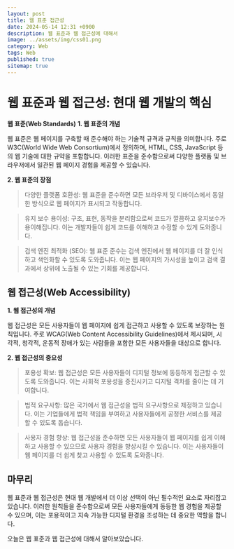 ```yaml
---
layout: post
title: 웹 표준 접근성
date: 2024-05-14 12:31 +0900
description: 웹 표준과 웹 접근성에 대해서
image: ../assets/img/css01.png
category: Web
tags: Web
published: true
sitemap: true
---
```




# 웹 표준과 웹 접근성: 현대 웹 개발의 핵심
**웹 표준(Web Standards)**
**1. 웹 표준의 개념**

웹 표준은 웹 페이지를 구축할 때 준수해야 하는 기술적 규격과 규칙을 의미합니다. 주로 W3C(World Wide Web Consortium)에서 정의하며, HTML, CSS, JavaScript 등의 웹 기술에 대한 규약을 포함합니다. 이러한 표준을 준수함으로써 다양한 플랫폼 및 브라우저에서 일관된 웹 페이지 경험을 제공할 수 있습니다.

**2. 웹 표준의 장점**

> 다양한 플랫폼 호환성: 웹 표준을 준수하면 모든 브라우저 및 디바이스에서 동일한 방식으로 웹 페이지가 표시되고 작동합니다.

> 유지 보수 용이성: 구조, 표현, 동작을 분리함으로써 코드가 깔끔하고 유지보수가 용이해집니다. 이는 개발자들이 쉽게 코드를 이해하고 수정할 수 있게 도와줍니다.

> 검색 엔진 최적화 (SEO): 웹 표준 준수는 검색 엔진에서 웹 페이지를 더 잘 인식하고 색인화할 수 있도록 도와줍니다. 이는 웹 페이지의 가시성을 높이고 검색 결과에서 상위에 노출될 수 있는 기회를 제공합니다.

## 웹 접근성(Web Accessibility)

**1. 웹 접근성의 개념**

웹 접근성은 모든 사용자들이 웹 페이지에 쉽게 접근하고 사용할 수 있도록 보장하는 원칙입니다. 주로 WCAG(Web Content Accessibility Guidelines)에서 제시되며, 시각적, 청각적, 운동적 장애가 있는 사람들을 포함한 모든 사용자들을 대상으로 합니다.

**2. 웹 접근성의 중요성**

> 포용성 확보: 웹 접근성은 모든 사용자들이 디지털 정보에 동등하게 접근할 수 있도록 도와줍니다. 이는 사회적 포용성을 증진시키고 디지털 격차를 줄이는 데 기여합니다.

> 법적 요구사항: 많은 국가에서 웹 접근성을 법적 요구사항으로 제정하고 있습니다. 이는 기업들에게 법적 책임을 부여하고 사용자들에게 공정한 서비스를 제공할 수 있도록 돕습니다.

> 사용자 경험 향상: 웹 접근성을 준수하면 모든 사용자들이 웹 페이지를 쉽게 이해하고 사용할 수 있으므로 사용자 경험을 향상시킬 수 있습니다. 이는 사용자들이 웹 페이지를 더 쉽게 찾고 사용할 수 있도록 도와줍니다.

## 마무리
웹 표준과 웹 접근성은 현대 웹 개발에서 더 이상 선택이 아닌 필수적인 요소로 자리잡고 있습니다. 이러한 원칙들을 준수함으로써 모든 사용자들에게 동등한 웹 경험을 제공할 수 있으며, 이는 포용적이고 지속 가능한 디지털 환경을 조성하는 데 중요한 역할을 합니다.

오늘은 웹 표준과 웹 접근성에 대해서 알아보았습니다.
